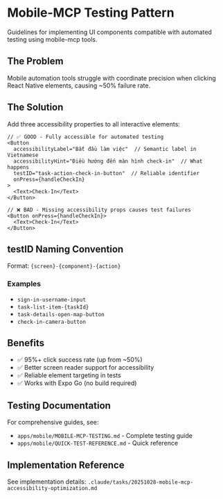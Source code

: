 # Mobile-MCP Testing Pattern

Guidelines for implementing UI components compatible with automated testing using mobile-mcp tools.

## The Problem

Mobile automation tools struggle with coordinate precision when clicking React Native elements, causing ~50% failure rate.

## The Solution

Add three accessibility properties to all interactive elements:

```tsx
// ✅ GOOD - Fully accessible for automated testing
<Button
  accessibilityLabel="Bắt đầu làm việc"  // Semantic label in Vietnamese
  accessibilityHint="Điều hướng đến màn hình check-in"  // What happens
  testID="task-action-check-in-button"  // Reliable identifier
  onPress={handleCheckIn}
>
  <Text>Check-In</Text>
</Button>

// ❌ BAD - Missing accessibility props causes test failures
<Button onPress={handleCheckIn}>
  <Text>Check-In</Text>
</Button>
```

## testID Naming Convention

Format: `{screen}-{component}-{action}`

### Examples

- `sign-in-username-input`
- `task-list-item-{taskId}`
- `task-details-open-map-button`
- `check-in-camera-button`

## Benefits

- ✅ 95%+ click success rate (up from ~50%)
- ✅ Better screen reader support for accessibility
- ✅ Reliable element targeting in tests
- ✅ Works with Expo Go (no build required)

## Testing Documentation

For comprehensive guides, see:
- `apps/mobile/MOBILE-MCP-TESTING.md` - Complete testing guide
- `apps/mobile/QUICK-TEST-REFERENCE.md` - Quick reference

## Implementation Reference

See implementation details: `.claude/tasks/20251028-mobile-mcp-accessibility-optimization.md`
